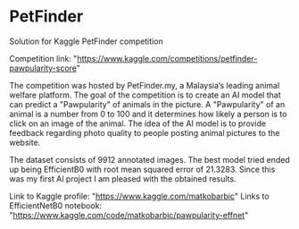 # PetFinder
Solution for Kaggle PetFinder competition

Competition link: "https://www.kaggle.com/competitions/petfinder-pawpularity-score"

The competition was hosted by PetFinder.my, a Malaysia’s leading animal welfare platform. The goal of the competition is to create an AI model that can predict a "Pawpularity" of animals in the picture. A "Pawpularity" of an animal is a number from 0 to 100 and it determines how likely a person is to click on an image of the animal. The idea of the AI model is to provide feedback regarding photo quality to people posting animal pictures to the website. 

The dataset consists of 9912 annotated images. The best model tried ended up being EfficientB0 with root mean squared error of 21.3283. Since this was my first AI project I am pleased with the obtained results.

Link to Kaggle profile: "https://www.kaggle.com/matkobarbic"
Links to EfficientNetB0 notebook: "https://www.kaggle.com/code/matkobarbic/pawpularity-effnet"
